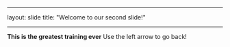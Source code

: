 ---
layout: slide
title: "Welcome to our second slide!"
___
**This is the greatest training ever**
Use the left arrow to go back!
